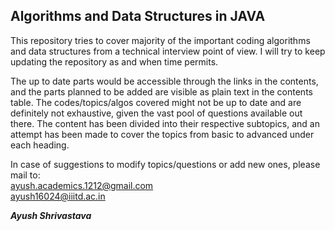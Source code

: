 ## Algorithms and Data Structures in JAVA
This repository tries to cover majority of the important coding algorithms and data structures from a technical interview point of view. I will try to keep updating the repository as and when time permits.

The up to date parts would be accessible through the links in the contents, and the parts planned to be added are visible as plain text in the contents table. The codes/topics/algos covered might not be up to date and are definitely not exhaustive, given the vast pool of questions available out there. The content has been divided into their respective subtopics, and an attempt has been made to cover the topics from basic to advanced under each heading. 

In case of suggestions to modify topics/questions or add new ones, please mail to:<br>
ayush.academics.1212@gmail.com<br>
ayush16024@iiitd.ac.in

***Ayush Shrivastava***
